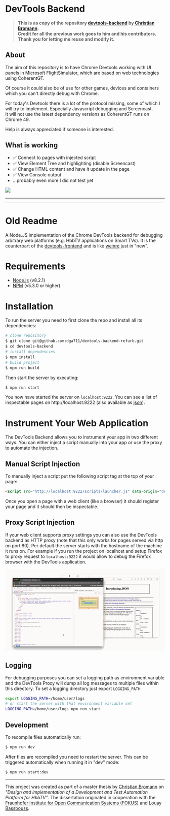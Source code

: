 DevTools Backend
================

> **This is as copy of the repository [devtools-backend](https://github.com/christian-bromann/devtools-backend) by [Christian Bromann](https://github.com/christian-bromann).     
Credit for all the previous work goes to him and his contributors.   
Thank you for letting me reuse and modify it.**

## About  
The aim of this repository is to have Chrome Devtools working with UI panels in Microsoft FlightSimulator, which are based on web technologies using CoherentGT.  

Of course it could also be of use for other games, devices and containers which you can't directly debug with Chrome.

For today's Devtools there is a lot of the protocol missing, some of which I will try to implement. Especially Javascript debugging and Screencast.  
It will not use the latest dependency versions as CoherentGT runs on Chrome 49.

Help is always appreciated if someone is interested. 

## What is working

* ✅ Connect to pages with injected script
* ✅ View Element Tree and highlighting (disable Screencast)
* ✅ Change HTML content and have it update in the page
* ✅ View Console output
* ...probably even more I did not test yet
  
<img src="https://i.imgur.com/QRwWrA1.gif" />    

***
***
# Old Readme

A Node.JS implementation of the Chrome DevTools backend for debugging arbitrary web platforms (e.g. HbbTV applications on Smart TVs). It is the counterpart of the [devtools-frontend](https://github.com/ChromeDevTools/devtools-frontend) and is like [weinre](https://people.apache.org/~pmuellr/weinre/docs/latest/Home.html) just in "new".

# Requirements

- [Node.js](https://nodejs.org/en/) (v8.2.1)
- [NPM](https://www.npmjs.com/) (v5.3.0 or higher)

# Installation

To run the server you need to first clone the repo and install all its dependencies:

```sh
# clone repository
$ git clone git@github.com:dga711/devtools-backend-refurb.git
$ cd devtools-backend
# install dependencies
$ npm install
# build project
$ npm run build
```

Then start the server by executing:

```sh
$ npm run start
```

You now have started the server on `localhost:9222`. You can see a list of inspectable pages on http://localhost:9222 (also available as [json](http://localhost:9222/json)).

# Instrument Your Web Application

The DevTools Backend allows you to instrument your app in two different ways. You can either inject a script manually into your app or use the proxy to automate the injection.

## Manual Script Injection

To manually inject a script put the following script tag at the top of your page:

```html
<script src="http://localhost:9222/scripts/launcher.js" data-origin="debugger"></script>
```

Once you open a page with a web client (like a browser) it should register your page and it should then be inspectable.

## Proxy Script Injection

If your web client supports proxy settings you can also use the DevTools backend as HTTP proxy (note that this only works for pages served via http on port 80). Per default the server starts with the hostname of the machine it runs on. For example if you run the project on localhost and setup Firefox to proxy request to `localhost:9222` it would allow to debug the Firefox browser with the DevTools application.

![Firefox Demo](/docs/assets/demo.gif)

## Logging

For debugging purposes you can set a logging path as environment variable and the DevTools Proxy will dump all log messages to multiple files within this directory. To set a logging directory just export `LOGGING_PATH`:

```sh
export LOGGING_PATH=/home/user/logs
# or start the server with that environment variable set
LOGGING_PATH=/home/user/logs npm run start
```

## Development

To recompile files automatically run:

```sh
$ npm run dev
```

After files are recompiled you need to restart the server. This can be triggered automatically when running it in "dev" mode:

```sh
$ npm run start:dev
```

***

This project was created as part of a master thesis by [Christian Bromann](https://github.com/christian-bromann) on _"Design and implementation of a Development and Test Automation Platform for HbbTV"_. The dissertation originated in cooperation with the [Fraunhofer Institute for Open Communication Systems (FOKUS)](https://www.fokus.fraunhofer.de/en) and [Louay Bassbouss](https://github.com/louaybassbouss).

